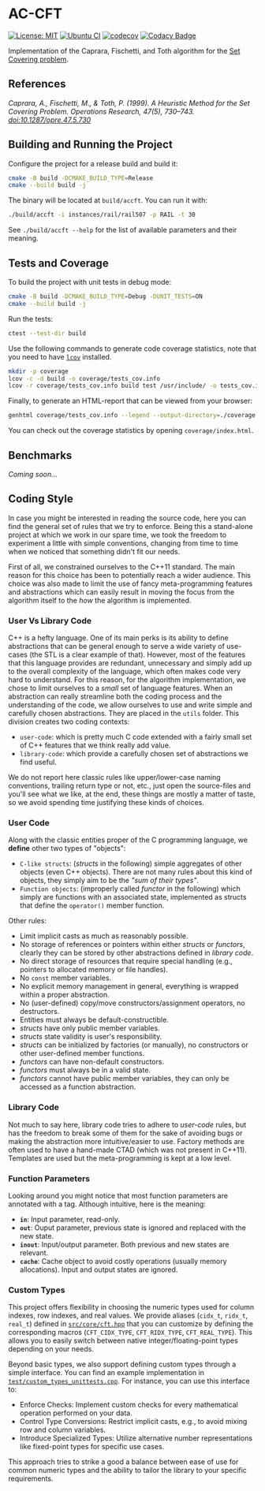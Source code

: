 <!--
SPDX-FileCopyrightText: 2024 Francesco Cavaliere <francescocava95@gmail.com>
SPDX-License-Identifier: MIT
-->

# AC-CFT

[![License: MIT](https://img.shields.io/badge/License-MIT-yellow.svg)](https://opensource.org/licenses/MIT)
[![Ubuntu CI](https://github.com/c4v4/cft/actions/workflows/c-cpp.yml/badge.svg?branch=main)](https://github.com/c4v4/cft/actions/workflows/c-cpp.yml)
[![codecov](https://codecov.io/gh/c4v4/cft/graph/badge.svg?token=2KKRX2KK7J)](https://codecov.io/gh/c4v4/cft)
[![Codacy Badge](https://app.codacy.com/project/badge/Grade/e1b326b8671444f3ad1d2c767a28a115)](https://app.codacy.com?utm_source=gh&utm_medium=referral&utm_content=&utm_campaign=Badge_grade)
<!-- TODO(cava): add REUSE badge -->
Implementation of the Caprara, Fischetti, and Toth algorithm for the [Set Covering problem](https://en.wikipedia.org/wiki/Set_cover_problem).

## References
*Caprara, A., Fischetti, M., & Toth, P. (1999). A Heuristic Method for the Set Covering Problem. Operations Research, 47(5), 730–743. [doi:10.1287/opre.47.5.730](https://doi.org/10.1287/opre.47.5.730)*

## Building and Running the Project

Configure the project for a release build and build it:

```bash
cmake -B build -DCMAKE_BUILD_TYPE=Release
cmake --build build -j
```

The binary will be located at `build/accft`.
You can run it with:

```bash
./build/accft -i instances/rail/rail507 -p RAIL -t 30 
```

See `./build/accft --help` for the list of available parameters and their meaning.

## Tests and Coverage

To build the project with unit tests in debug mode:

```bash
cmake -B build -DCMAKE_BUILD_TYPE=Debug -DUNIT_TESTS=ON 
cmake --build build -j
```

Run the tests:

```bash
ctest --test-dir build
```

Use the following commands to generate code coverage statistics, note that you need to have [`lcov`](https://github.com/linux-test-project/lcov) installed.

```bash
mkdir -p coverage
lcov -c -d build -o coverage/tests_cov.info
lcov -r coverage/tests_cov.info build test /usr/include/ -o tests_cov.info
```

Finally, to generate an HTML-report that can be viewed from your browser:

```bash
genhtml coverage/tests_cov.info --legend --output-directory=./coverage
```

You can check out the coverage statistics by opening `coverage/index.html`.

## Benchmarks
_Coming soon..._

## Coding Style

In case you might be interested in reading the source code, here you can find the general set of rules that we try to enforce. Being this a stand-alone project at which we work in our spare time, we took the freedom to experiment a little with simple conventions, changing from time to time when we noticed that something didn't fit our needs.

First of all, we constrained ourselves to the C++11 standard. The main reason for this choice has been to potentially reach a wider audience. This choice was also made to limit the use of fancy meta-programming features and abstractions which can easily result in moving the focus from the algorithm itself to the _how_ the algorithm is implemented.

### User Vs Library Code

C++ is a hefty language. One of its main perks is its ability to define abstractions that can be general enough to serve a wide variety of use-cases (the STL is a clear example of that). However, most of the features that this language provides are redundant, unnecessary and simply add up to the overall complexity of the language, which often makes code very hard to understand. For this reason, for the algorithm implementation, we chose to limit ourselves to a _small_ set of language features. When an abstraction can really streamline both the coding process and the understanding of the code, we allow ourselves to use and write simple and carefully chosen abstractions. They are placed in the `utils` folder. This division creates two coding contexts:

- `user-code`: which is pretty much C code extended with a fairly small set of C++ features that we think really add value.
- `library-code`: which provide a carefully chosen set of abstractions we find useful.

We do not report here classic rules like upper/lower-case naming conventions, trailing return type or not, etc., just open the source-files and you'll see what we like, at the end, these things are mostly a matter of taste, so we avoid spending time justifying these kinds of choices.

### User Code

Along with the classic entities proper of the C programming language, we **define** other two types of "objects":

- `C-like structs`: (_structs_ in the following) simple aggregates of other objects (even C++ objects). There are not many rules about this kind of objects, they simply aim to be the _"sum of their types"_.
- `Function objects`: (improperly called _functor_ in the following) which simply are functions with an associated state, implemented as structs that define the `operator()` member function.

Other rules:

- Limit implicit casts as much as reasonably possible.
- No storage of references or pointers within either _structs_ or _functors_, clearly they can be stored by other abstractions defined in _library code_.
- No direct storage of resources that require special handling (e.g., pointers to allocated memory or file handles).
- No `const` member variables.
- No explicit memory management in general, everything is wrapped within a proper abstraction.
- No (user-defined) copy/move constructors/assignment operators, no destructors.
- Entities must always be default-constructible.
- _structs_ have only public member variables.
- _structs_ state validity is user's responsibility.
- _structs_ can be initialized by factories (or manually), no constructors or other user-defined member functions.
- _functors_ can have non-default constructors.
- _functors_ must always be in a valid state.
- _functors_ cannot have public member variables, they can only be accessed as a function abstraction.


### Library Code

Not much to say here, library code tries to adhere to _user-code_ rules, but has the freedom to break some of them for the sake of avoiding bugs or making the abstraction more intuitive/easier to use. Factory methods are often used to have a hand-made CTAD (which was not present in C++11). Templates are used but the meta-programming is kept at a low level.

### Function Parameters

Looking around you might notice that most function parameters are annotated with a tag. Although intuitive, here is the meaning:

- **`in`**: Input parameter, read-only.
- **`out`**: Ouput parameter, previous state is ignored and replaced with the new state.
- **`inout`**: Input/output parameter. Both previous and new states are relevant.
- **`cache`**: Cache object to avoid costly operations (usually memory allocations). Input and output states are ignored.

### Custom Types

This project offers flexibility in choosing the numeric types used for column indexes, row indexes, and real values. We provide aliases (`cidx_t`, `ridx_t`, `real_t`) defined in [`src/core/cft.hpp`](src/core/cft.hpp) that you can customize by defining the corresponding macros (`CFT_CIDX_TYPE`, `CFT_RIDX_TYPE`, `CFT_REAL_TYPE`). This allows you to easily switch between native integer/floating-point types depending on your needs.

Beyond basic types, we also support defining custom types through a simple interface. You can find an example implementation in [`test/custom_types_unittests.cpp`](test/custom_types_unittests.cpp). 
For instance, you can use this interface to:

- Enforce Checks: Implement custom checks for every mathematical operation performed on your data.
- Control Type Conversions: Restrict implicit casts, e.g., to avoid mixing row and column variables.
- Introduce Specialized Types: Utilize alternative number representations like fixed-point types for specific use cases.

This approach tries to strike a good a balance between ease of use for common numeric types and the ability to tailor the library to your specific requirements.
